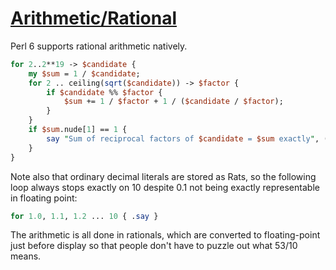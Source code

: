 [1]: https://rosettacode.org/wiki/Arithmetic/Rational

# [Arithmetic/Rational][1]

Perl 6 supports rational arithmetic natively.

```perl
for 2..2**19 -> $candidate {
    my $sum = 1 / $candidate;
    for 2 .. ceiling(sqrt($candidate)) -> $factor {
        if $candidate %% $factor {
            $sum += 1 / $factor + 1 / ($candidate / $factor);
        }
    }
    if $sum.nude[1] == 1 {
        say "Sum of reciprocal factors of $candidate = $sum exactly", ($sum == 1 ?? ", perfect!" !! ".");
    }
}
```


Note also that ordinary decimal literals are stored as Rats, so the following loop always stops exactly on 10 despite 0.1 not being exactly representable in floating point:

```perl
for 1.0, 1.1, 1.2 ... 10 { .say }
```


The arithmetic is all done in rationals, which are converted to floating-point just before display so that people don't have to puzzle out what 53/10 means.